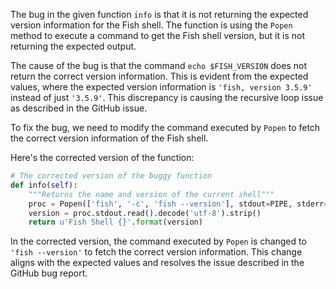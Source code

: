 The bug in the given function `info` is that it is not returning the expected version information for the Fish shell. The function is using the `Popen` method to execute a command to get the Fish shell version, but it is not returning the expected output.

The cause of the bug is that the command `echo $FISH_VERSION` does not return the correct version information. This is evident from the expected values, where the expected version information is `'fish, version 3.5.9'` instead of just `'3.5.9'`. This discrepancy is causing the recursive loop issue as described in the GitHub issue.

To fix the bug, we need to modify the command executed by `Popen` to fetch the correct version information of the Fish shell.

Here's the corrected version of the function:
```python
# The corrected version of the buggy function
def info(self):
    """Returns the name and version of the current shell"""
    proc = Popen(['fish', '-c', 'fish --version'], stdout=PIPE, stderr=DEVNULL)
    version = proc.stdout.read().decode('utf-8').strip()
    return u'Fish Shell {}'.format(version)
```

In the corrected version, the command executed by `Popen` is changed to `'fish --version'` to fetch the correct version information. This change aligns with the expected values and resolves the issue described in the GitHub bug report.